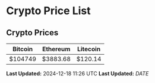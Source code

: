 # Crypto Price List

## Crypto Prices
| Bitcoin | Ethereum | Litecoin |
| ------- | -------- | -------- |
| $104749 | $3883.68 | $120.14 |
**Last Updated:** 2024-12-18 11:26 UTC
**Last Updated:** $DATE$
